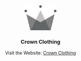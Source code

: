 <div align="center">
   <img src="./src/assets/crown.svg" alt="icon-preview"></a>
   <h3>Crown Clothing</h3>
    <p>Visit the Website: <a href="https://crwn-w.herokuapp.com/">Crown Clothing</a></p>
</div>
